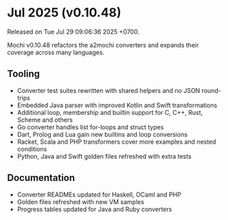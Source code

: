 # Jul 2025 (v0.10.48)

Released on Tue Jul 29 09:06:36 2025 +0700.

Mochi v0.10.48 refactors the a2mochi converters and expands their coverage across many languages.

## Tooling

- Converter test suites rewritten with shared helpers and no JSON round-trips
- Embedded Java parser with improved Kotlin and Swift transformations
- Additional loop, membership and builtin support for C, C++, Rust, Scheme and others
- Go converter handles list for-loops and struct types
- Dart, Prolog and Lua gain new builtins and loop conversions
- Racket, Scala and PHP transformers cover more examples and nested conditions
- Python, Java and Swift golden files refreshed with extra tests

## Documentation

- Converter READMEs updated for Haskell, OCaml and PHP
- Golden files refreshed with new VM samples
- Progress tables updated for Java and Ruby converters
